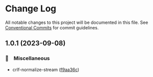 # Change Log

All notable changes to this project will be documented in this file.
See [Conventional Commits](https://conventionalcommits.org) for commit guidelines.

## 1.0.1 (2023-09-08)



### 🔖　Miscellaneous

* crlf-normalize-stream ([f9aa36c](https://github.com/bluelovers/ws-string/commit/f9aa36c2e54d750ac804d8f581e8f81d9f076126))
